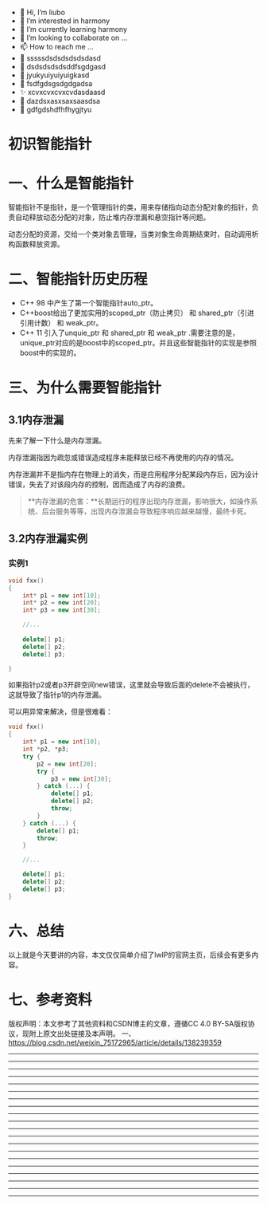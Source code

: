 * 👋 Hi, I’m liubo
* 👀 I’m interested in harmony
* 🌱 I’m currently learning harmony
* 💞️ I’m looking to collaborate on ...
* 📫 How to reach me ...
* 📇 sssssdsdsdsdsdsdasd
* 🎃 dsdsdsdsdsddfsgdgasd
* 🍺 jyukyuiyuiyuigkasd
* 🍥 fsdfgdsgsdgdgadsa
* ✨ xcvxcvxcvxcvdasdaasd
* 🍰 dazdsxasxsaxsaasdsa
* 🚨 gdfgdshdfhfhygjtyu



# 初识智能指针



# 一、什么是智能指针

智能指针不是指针，是一个管理指针的类，用来存储指向动态分配对象的指针，负责自动释放动态分配的对象，防止堆内存泄漏和悬空指针等问题。

动态分配的资源，交给一个类对象去管理，当类对象生命周期结束时，自动调用析构函数释放资源。



# 二、智能指针历史历程

- C++ 98 中产生了第一个智能指针auto_ptr。
- C++boost给出了更加实用的scoped_ptr（防止拷贝） 和 shared_ptr（引进引用计数） 和 weak_ptr。
- C++ 11 引入了unquie_ptr 和 shared_ptr 和 weak_ptr .需要注意的是，unique_ptr对应的是boost中的scoped_ptr。并且这些智能指针的实现是参照boost中的实现的。



# 三、为什么需要智能指针

## 3.1内存泄漏

先来了解一下什么是内存泄漏。

内存泄漏指因为疏忽或错误造成程序未能释放已经不再使用的内存的情况。

内存泄漏并不是指内存在物理上的消失，而是应用程序分配某段内存后，因为设计错误，失去了对该段内存的控制，因而造成了内存的浪费。

> **内存泄漏的危害：**长期运行的程序出现内存泄漏，影响很大，如操作系统、后台服务等等，出现内存泄漏会导致程序响应越来越慢，最终卡死。



## 3.2内存泄漏实例

### 实例1

```c++
void fxx()
{
    int* p1 = new int[10];
    int* p2 = new int[20];
    int* p3 = new int[30];

    //...
 
    delete[] p1;
    delete[] p2;
    delete[] p3;

}
```
如果指针p2或者p3开辟空间new错误，这里就会导致后面的delete不会被执行，这就导致了指针p1的内存泄漏。



可以用异常来解决，但是很难看：

```c++
void fxx()
{
    int* p1 = new int[10];
    int *p2, *p3;
    try {
        p2 = new int[20];
        try {
            p3 = new int[30];
        } catch (...) {
            delete[] p1;
            delete[] p2;
            throw;
        }
    } catch (...) {
        delete[] p1;
        throw;
    }

    //...

    delete[] p1;
    delete[] p2;
    delete[] p3;
}

```

































# 六、总结

以上就是今天要讲的内容，本文仅仅简单介绍了lwIP的官网主页，后续会有更多内容。



# 七、参考资料

版权声明：本文参考了其他资料和CSDN博主的文章，遵循CC 4.0 BY-SA版权协议，现附上原文出处链接及本声明。
一、 https://blog.csdn.net/weixin_75172965/article/details/138239359





















---
---
---
---
---
---
---
---
---
---
---
---
---
---
---
---
---
---
---
---
